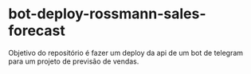 # bot-deploy-rossmann-sales-forecast
Objetivo do repositório é fazer um deploy da api de um bot de telegram para um projeto de previsão de vendas.
